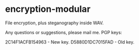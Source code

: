 # encryption-modular
File encryption, plus steganography inside WAV.

Any questions or suggestions, please mail me. PGP keys:

2C14F1ACFB154963 - New key.
D5880D1DC7015FAD - Old key.
